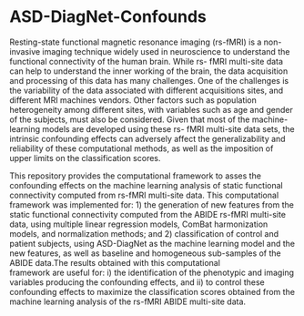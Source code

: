# ASD-DiagNet-Confounds

Resting-state functional magnetic resonance imaging (rs-fMRI) is a non-invasive imaging technique widely used in 
neuroscience to understand the functional connectivity of the human brain. While rs- fMRI multi-site data can help 
to understand the inner working of the brain, the data acquisition and processing of this data has many challenges. 
One of the challenges is the variability of the data associated with different acquisitions sites, and different MRI 
machines vendors. Other factors such as population heterogeneity among different sites, with variables such as age and 
gender of the subjects, must also be considered. Given that most of the machine-learning models are developed using these 
rs- fMRI multi-site data sets, the intrinsic confounding effects can adversely affect the generalizability and reliability 
of these computational methods, as well as the imposition of upper limits on the classification scores. 

This repository provides the computational framework to asses the confounding effects on the machine learning analysis 
of static functional connectivity computed from rs-fMRI multi-site data. This computational framework was implemented 
for:  1) the generation of new features from the static functional connectivity computed from the ABIDE rs-fMRI 
multi-site data,  using multiple linear regression models, ComBat harmonization models, and normalization methods; 
and 2) classification of control and patient subjects, using ASD-DiagNet as the machine learning model and the new 
features, as well as baseline and homogeneous sub-samples of the ABIDE data.The results obtained with this computational  
framework are useful for:  i) the identification of the phenotypic and imaging variables producing the confounding effects, 
and ii) to control these confounding effects to maximize the classification scores obtained from the machine learning analysis 
of the rs-fMRI ABIDE multi-site data.




